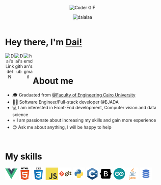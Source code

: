 <!--
**DaiAlaa/DaiAlaa** is a ✨ _special_ ✨ repository because its `README.md` (this file) appears on your GitHub profile.

Here are some ideas to get you started:

- 🔭 I’m currently working on ...
- 🌱 I’m currently learning ...
- 👯 I’m looking to collaborate on ...
- 🤔 I’m looking for help with ...
- 💬 Ask me about ...
- 📫 How to reach me: ...
- 😄 Pronouns: ...
- ⚡ Fun fact: ...
-->
<p align="center">
  <img src="https://media.giphy.com/media/rsUGLKwgSvSxmq1VrZ/giphy.gif" alt="Coder GIF" width="500" height="400">
</p>

<div align="center">
<!-- <a href="https://github.com/DaiAlaa?tab=repositories">
  <img src="https://badges.pufler.dev/repos/DaiAlaa" style="text-decoration: none;" alt="daialaa"/> 
</a> -->
<img src="https://komarev.com/ghpvc/?username=daialaa&label=Profile%20views&color=0e75b6&style=flat" alt="daialaa" />
</div>
<br/>

# Hey there, I'm [Dai!](https://www.linkedin.com/in/dai-alaa-59a30a1b5/) 
<!-- <img src="https://media.giphy.com/media/d7TAImNVzdj8R7aSHv/giphy.gif" width="50" draggable="false" > -->
<div align="center">
  <a href="https://www.linkedin.com/in/dai-alaa-59a30a1b5/"><img align="left" alt="Dai's LinkdeIN" width="30px" 
    src="https://cdn-icons-png.flaticon.com/512/174/174857.png" draggable="false" /></a>
  <a href="https://github.com/DaiAlaa"><img align="left" alt="Dai's github" width="30px" 
     src="https://cdn-icons-png.flaticon.com/512/733/733609.png" /></a>
  <a href="mailto:dai.a.elrihany@gmail.com"><img align="left" alt="hemdan's gmail" width="30px" 
     src="https://cdn-icons-png.flaticon.com/512/281/281769.png" draggable="false" /></a>
</div>
<br/>
<br/>

# About me
- 🎓 Graduated from <a href="http://eng.cu.edu.eg/ar/">@Faculty of Engineering Cairo University</a>
- 👩‍💻 Software Engineer/Full-stack developer @EJADA
- 💻 I am interested in Front-End development, Computer vision and data science
- ⭐ I am passionate about increasing my skills and gain more experience
- 😊 Ask me about anything, I will be happy to help
<br/>

# My skills
<code><img height="40" src="https://raw.githubusercontent.com/github/explore/80688e429a7d4ef2fca1e82350fe8e3517d3494d/topics/vue/vue.png"></code>
<code><img height="40" src="https://raw.githubusercontent.com/github/explore/80688e429a7d4ef2fca1e82350fe8e3517d3494d/topics/html/html.png"></code>
<code><img height="40" src="https://raw.githubusercontent.com/github/explore/80688e429a7d4ef2fca1e82350fe8e3517d3494d/topics/css/css.png"></code>
<code><img height="40" src="https://raw.githubusercontent.com/github/explore/80688e429a7d4ef2fca1e82350fe8e3517d3494d/topics/javascript/javascript.png"></code>
<code><img height="40" src="https://raw.githubusercontent.com/github/explore/80688e429a7d4ef2fca1e82350fe8e3517d3494d/topics/git/git.png"></code>
<code><img height="40" src="https://raw.githubusercontent.com/github/explore/80688e429a7d4ef2fca1e82350fe8e3517d3494d/topics/python/python.png"></code>
<code><img height="40" src="https://raw.githubusercontent.com/github/explore/80688e429a7d4ef2fca1e82350fe8e3517d3494d/topics/cpp/cpp.png"></code>
<code><img src="https://raw.githubusercontent.com/devicons/devicon/master/icons/bootstrap/bootstrap-plain.svg" alt="bootstrap" width="40" height="40" /></code>
<code><img height="40" src="https://raw.githubusercontent.com/github/explore/80688e429a7d4ef2fca1e82350fe8e3517d3494d/topics/arduino/arduino.png"></code>
<code><img height="40" src="https://raw.githubusercontent.com/github/explore/80688e429a7d4ef2fca1e82350fe8e3517d3494d/topics/java/java.png"></code>
<code><img height="40" src="https://raw.githubusercontent.com/github/explore/80688e429a7d4ef2fca1e82350fe8e3517d3494d/topics/sql/sql.png"></code>
